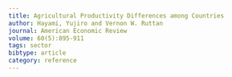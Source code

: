 ```yaml
---
title: Agricultural Productivity Differences among Countries
author: Hayami, Yujiro and Vernon W. Ruttan
journal: American Economic Review
volume: 60(5):895-911
tags: sector
bibtype: article
category: reference
---
```

